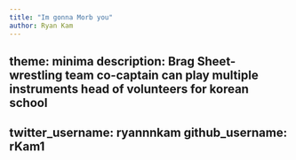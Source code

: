 ```yaml
---
title: "Im gonna Morb you"
author: Ryan Kam
---
```


theme: minima
description: Brag Sheet- 
wrestling team co-captain
can play multiple instruments
head of volunteers for korean school
---
twitter_username: ryannnkam
github_username: rKam1
---
